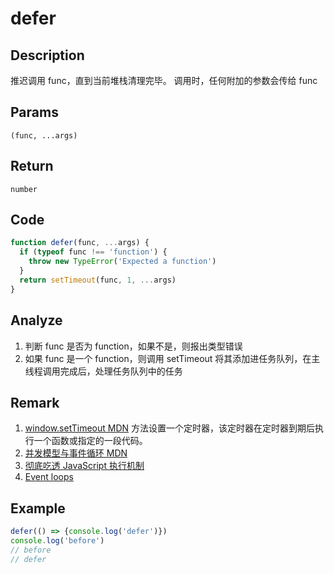 # defer 

## Description 
推迟调用 func，直到当前堆栈清理完毕。 调用时，任何附加的参数会传给 func
## Params
`(func, ...args)`
## Return   
`number`

## Code
```js
function defer(func, ...args) {
  if (typeof func !== 'function') {
    throw new TypeError('Expected a function')
  }
  return setTimeout(func, 1, ...args)
}
```
## Analyze
1. 判断 func 是否为 function，如果不是，则报出类型错误
2. 如果 func 是一个 function，则调用 setTimeout 将其添加进任务队列，在主线程调用完成后，处理任务队列中的任务
## Remark
1. [window.setTimeout MDN](https://developer.mozilla.org/zh-CN/docs/Web/API/Window/setTimeout) 方法设置一个定时器，该定时器在定时器到期后执行一个函数或指定的一段代码。
2. [并发模型与事件循环 MDN](https://developer.mozilla.org/zh-CN/docs/Web/JavaScript/EventLoop)
3. [彻底吃透 JavaScript 执行机制](https://www.mdeditor.tw/pl/pbMk)
4. [Event loops](https://html.spec.whatwg.org/multipage/webappapis.html#event-loop)
## Example
```js
defer(() => {console.log('defer')})
console.log('before')
// before
// defer
```
